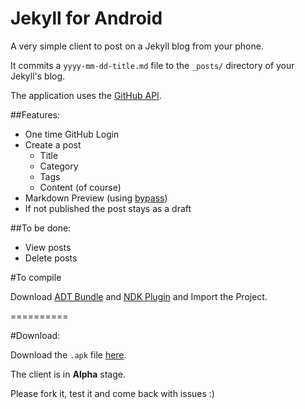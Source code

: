 Jekyll for Android
=========================

A very simple client to post on a Jekyll blog from your phone.

It commits a `yyyy-mm-dd-title.md` file to the `_posts/` directory of your Jekyll's blog.

The application uses the [GitHub API](https://developer.github.com/).

##Features:

- One time GitHub Login
- Create a post
	- Title
	- Category
	- Tags
	- Content (of course)
- Markdown Preview (using [bypass](http://uncodin.github.io/bypass/))
- If not published the post stays as a draft

##To be done:

- View posts
- Delete posts

#To compile

Download [ADT Bundle](http://developer.android.com/sdk/index.html) and [NDK Plugin](http://developer.android.com/tools/sdk/ndk/index.html) and Import the Project.

==========

#Download:

Download the `.apk` file [here](http://cl.ly/0E46040m1m2U).

The client is in __Alpha__ stage.

Please fork it, test it and come back with issues :)
